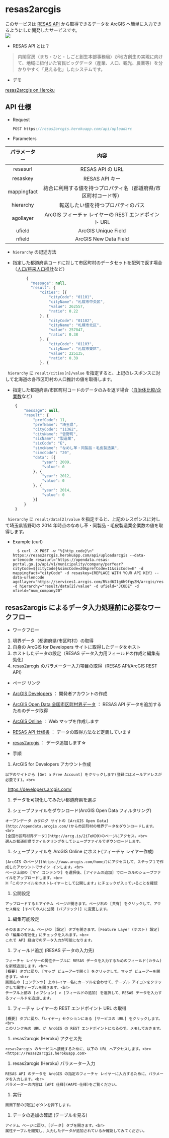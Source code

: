 # resas2arcgis
 
 このサービスは [RESAS API](https://opendata.resas-portal.go.jp/) から取得できるデータを ArcGIS へ簡単に入力できるようにした開発したサービスです。<br>
  <img src="http://apps.esrij.com/arcgis-dev/github/img/resas2arcgis.png" >
 
 * RESAS API とは？
 
 > 内閣官房（まち・ひと・しごと創生本部事務局）が地方創生の実現に向けて、地域に紐付いた官民ビッグデータ（産業、人口、観光、農業等）を分かりやすく「見える化」したシステムです。
 
 * デモ
 
 [resas2arcgis on Heroku](https://resas2arcgis.herokuapp.com/)
 
## API 仕様

* Request
   ```java
   POST https://resas2arcgis.herokuapp.com/api/uploadarc
   ```

* Parameters
 
 |パラメーター|内容|
 |:--:|:--:|
 |resasurl|RESAS API の URL|
 |resaskey|RESAS API キー|
 |mappingfact|結合に利用する値を持つプロパティ名（都道府県/市区町村コード等）|
 |hierarchy|転送したい値を持つプロパティのパス|
 |agollayer|ArcGIS フィーチャ レイヤーの REST エンドポイント URL|
 |ufield|ArcGIS Unique Field|
 |nfield|ArcGIS New Data Field|
 
* `hierarchy` の記述方法

 * 指定した都道府県コードに対して市区町村のデータセットを配列で返す場合（[人口/将来人口推計](https://opendata.resas-portal.go.jp/docs/api/v1/population/future/cities.html)など）
 
   ```javascript
         {
           "message": null,
           "result": {
               "cities": [{
                   "cityCode": "01101",
                   "cityName": "札幌市中央区",
                   "value": 262557,
                   "ratio": 0.22
               }, {
                   "cityCode": "01102",
                   "cityName": "札幌市北区",
                   "value": 257847,
                   "ratio": 0.38
               }, {
                   "cityCode": "01103",
                   "cityName": "札幌市東区",
                   "value": 225135,
                   "ratio": 0.39
               }, {
   ```
   `hierarchy` に `result/cities[n]/value` を指定すると、上記のレスポンスに対して北海道の各市区町村の人口推計の値を取得します。
    
 * 指定した都道府県/市区町村コードのデータのみを返す場合（[自治体比較/企業数](https://opendata.resas-portal.go.jp/docs/api/v1/municipality/company/perYear.html)など）
        
   ```javascript
    {
        "message": null,
        "result": {
            "prefCode": 11,
            "prefName": "埼玉県",
            "cityCode": "11362",
            "cityName": "皆野町",
            "sicName": "製造業",
            "sicCode": "E",
            "simcName": "なめし革・同製品・毛皮製造業",
            "simcCode": "20",
            "data": [{
                "year": 2009,
                "value": 0
            }, {
                "year": 2012,
                "value": 0
            }, {
                "year": 2014,
                "value": 0
            }]
        }
    }
   ```
   `hierarchy` に `result/data[2]/value` を指定すると、上記のレスポンスに対して埼玉県皆野町の 2014 年時点のなめし革・同製品・毛皮製造業企業数の値を取得します。
 
* Example (curl)

   ```
     $ curl -X POST -w "%{http_code}\n" https://resas2arcgis.herokuapp.com/api/uploadarcgis --data-urlencode resasurl="https://opendata.resas-portal.go.jp/api/v1/municipality/company/perYear?cityCode=${cityCode}&simcCode=20&prefCode=11&sicCode=E" -d mappingfact="cityCode" -d resaskey={REPLACE WITH YOUR API KEY} --data-urlencode  agollayer="https://services1.arcgis.com/RVzd6I1g6h9fqyZM/arcgis/rest/services/saitama/FeatureServer/0" -d hierarchy="result/data[2]/value" -d ufield="JCODE" -d nfield="num_company20"
   ```

## resas2arcgis によるデータ入力処理前に必要なワークフロー

 * ワークフロー
 
  1. 境界データ（都道府県/市区町村）の取得
  1. 自身の ArcGIS for Developers サイトに取得したデータをホスト
  1. ホストしたデータの設定（RESAS データ入力用フィールドの作成と編集有効化）
  1. resas2arcgis のパラメーター入力項目の取得（RESAS API/ArcGIS REST API）
 
 * ページ リンク
 
  *	[ArcGIS Developers](https://developers.arcgis.com/)  ： 開発者アカウントの作成
  *	[ArcGIS Open Data 全国市区町村界データ](http://arcg.is/2iTeKD9) ： RESAS API データを追加するためのデータ取得
  *	[ArcGIS Online](https://www.arcgis.com/home/)    ： Web マップを作成します
  *	[RESAS API 仕様書](https://opendata.resas-portal.go.jp/docs/api/v1/index.html)    ： データの取得方法など定義しています
  *	[resas2arcgis](https://resas2arcgis.herokuapp.com)   ： データ追加します☆
 
 * 手順

  1.	ArcGIS for Developers アカウント作成
   
    以下のサイトから [Get a Free Account] をクリックします(登録にはメールアドレスが必要です)。<br>
    <https://developers.arcgis.com/>
   
  1.	データを可視化してみたい都道府県を選ぶ
   
  1.	シェープファイルをダウンロード(ArcGIS Open Data フィルタリング)

    オープンデータ カタログ サイトの [ArcGIS Open Data](http://opendata.arcgis.com/)から市区町村の境界データをダウンロードします。<br>
    [全国市区町村界データ](http://arcg.is/2iTeKD9)のページにアクセス。<br>
    選んだ都道府県でフィルタリングをしてシェープファイルでダウンロードします。

  1.	シェープファイルを ArcGIS Online にホスト(フィーチャ レイヤー作成)

    [ArcGIS のページ](https://www.arcgis.com/home/)にアクセスして、ステップ１で作成したアカウントでサイン インします。<br>
    ページ上部の [マイ コンテンツ] を選択後、[アイテムの追加] でローカルのシェープファイルをアップロードします。<br>
    ※「このファイルをホストレイヤーとして公開します」にチェックが入っていることを確認

  1.	公開設定

    アップロードするとアイテム ページが開きます。ページ右の [共有] をクリックして、アクセス権を [すべての人に公開 (パブリック)] に変更します。

  1.	編集可能設定

    そのままアイテム ページの [設定] タブを開きます。[Feature Layer (ホスト) 設定] の「編集の有効化」にチェックを入れます。<br>
    これで API 経由でのデータ入力が可能になります。

  1.	フィールド追加 (RESAS データの入力先)

    フィーチャ レイヤーの属性テーブルに RESAS データを入力するためのフィールド(カラム)を新規追加します。<br>
    [概要] タブに戻り、[マップ ビューアーで開く] をクリックして、マップ ビューアーを開きます。<br>
    画面左の [コンテンツ] 上のレイヤー名にカーソルを合わせて、テーブル アイコンをクリックして属性テーブルを開きます。<br>
    テーブル上部の [オプション] > [フィールドの追加] を選択して、RESAS データを入力するフィールドを追加します。

  1.	フィーチャ レイヤーの REST エンドポイント URL の取得

    [概要] タブに戻り、「レイヤー」セクションにある [サービスの URL] をクリックします。<br>
    このリンク先の URL が ArcGIS の REST エンドポイントになるので、メモしておきます。

  1.	resas2arcgis (Heroku) アクセス先

    resas2arcgis のサービスへ接続するために、以下の URL へアクセスします。<br>
    <https://resas2arcgis.herokuapp.com>

  1.	resas2arcgis (Heroku) パラメーター入力

    RESAS API のデータを ArcGIS の指定のフィーチャ レイヤーに入力するために、パラメータを入力します。<br>
    パラメーターの内容は [API 仕様](#API-仕様)をご覧ください。

  1.	実行

    画面下部の[転送]ボタンを押下します。

  1.	データの追加の確認 (テーブルを見る)

    アイテム ページに戻り、[データ] タブを開きます。<br>
    属性テーブルを閲覧し、入力したデータが追加されているか確認してみてください。

